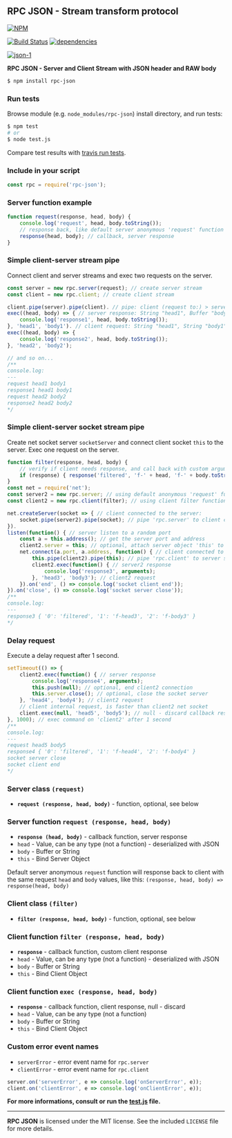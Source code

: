 ## RPC JSON - Stream transform protocol
[![NPM](https://nodei.co/npm/rpc-json.png?downloads=true&downloadRank=true&stars=true)](https://nodei.co/npm/rpc-json/)

[![Build Status](https://travis-ci.org/RealTimeCom/rpc-json.svg?branch=master)](http://travis-ci.org/RealTimeCom/rpc-json)
[![dependencies](https://david-dm.org/RealTimeCom/rpc-json.svg)](https://david-dm.org/RealTimeCom/rpc-json)

[![json-1](https://cloud.githubusercontent.com/assets/22455434/22550324/2ccec420-e958-11e6-88c2-51fbe948c362.png)](https://github.com/RealTimeCom/rpc-json)

**RPC JSON - Server and Client Stream with JSON header and RAW body**
```sh
$ npm install rpc-json
```
### Run tests
Browse module (e.g. `node_modules/rpc-json`) install directory, and run tests:
```sh
$ npm test
# or
$ node test.js
```
Compare test results with <a href="https://travis-ci.org/RealTimeCom/rpc-json">travis run tests</a>.

### Include in your script
```js
const rpc = require('rpc-json');
```
### Server function example
```js
function request(response, head, body) {
    console.log('request', head, body.toString());
    // response back, like default server anonymous 'request' function
    response(head, body); // callback, server response
}
```
### Simple client-server stream pipe
Connect client and server streams and exec two requests on the server.
```js
const server = new rpc.server(request); // create server stream
const client = new rpc.client; // create client stream

client.pipe(server).pipe(client). // pipe: client (request to:) > server (response back to:) > client
exec((head, body) => { // server response: String "head1", Buffer "body1"
    console.log('response1', head, body.toString());
}, 'head1', 'body1'). // client request: String "head1", String "body1"
exec((head, body) => {
    console.log('response2', head, body.toString());
}, 'head2', 'body2');

// and so on...
/**
console.log:
---
request head1 body1
response1 head1 body1
request head2 body2
response2 head2 body2
*/
```
### Simple client-server socket stream pipe
Create net socket server `socketServer` and connect client socket `this` to the server. Exec one request on the server.
```js
function filter(response, head, body) {
    // verify if client needs response, and call back with custom arguments
    if (response) { response('filtered', 'f-' + head, 'f-' + body.toString()); }
}
const net = require('net');
const server2 = new rpc.server; // using default anonymous 'request' function
const client2 = new rpc.client(filter); // using client filter function

net.createServer(socket => { // client connected to the server:
    socket.pipe(server2).pipe(socket); // pipe 'rpc.server' to client connection 'socket'
}).
listen(function() { // server listen to a random port
    const a = this.address(); // get the server port and address
    client2.server = this; // optional, attach server object 'this' to 'client2'
    net.connect(a.port, a.address, function() { // client connected to the server:
        this.pipe(client2).pipe(this); // pipe 'rpc.client' to server socket connection 'this'
        client2.exec(function() { // server2 response
            console.log('response3', arguments);
        }, 'head3', 'body3'); // client2 request
    }).on('end', () => console.log('socket client end'));
}).on('close', () => console.log('socket server close'));
/**
console.log:
---
response3 { '0': 'filtered', '1': 'f-head3', '2': 'f-body3' }
*/
```
### Delay request
Execute a delay request after 1 second.
```js
setTimeout(() => {
    client2.exec(function() { // server response
        console.log('response4', arguments);
        this.push(null); // optional, end client2 connection
        this.server.close(); // optional, close the socket server
    }, 'head4', 'body4'); // client2 request
    // client internal request, is faster than client2 net socket
    client.exec(null, 'head5', 'body5'); // null - discard callback response
}, 1000); // exec command on 'client2' after 1 second
/**
console.log:
---
request head5 body5
response4 { '0': 'filtered', '1': 'f-head4', '2': 'f-body4' }
socket server close
socket client end
*/
```
### Server class `(request)`
* <b><code>request (response, head, body)</code></b> - function, optional, see below

### Server function `request (response, head, body)`
* <b><code>response (head, body)</code></b> - callback function, server response
* `head` - Value, can be any type (not a function) - deserialized with JSON
* `body` - Buffer or String
* `this` - Bind Server Object

Default server anonymous `request` function will response back to client with the same request `head` and `body` values, like this: `(response, head, body) => response(head, body)`

### Client class `(filter)`
* <b><code>filter (response, head, body)</code></b> - function, optional, see below

### Client function `filter (response, head, body)`
* <b><code>response</code></b> - callback function, custom client response
* `head` - Value, can be any type (not a function) - deserialized with JSON
* `body` - Buffer or String
* `this` - Bind Client Object

### Client function `exec (response, head, body)`
* <b><code>response</code></b> - callback function, client response, null - discard
* `head` - Value, can be any type (not a function)
* `body` - Buffer or String
* `this` - Bind Client Object

### Custom error event names
* `serverError` - error event name for `rpc.server`
* `clientError` - error event name for `rpc.client`

```js
server.on('serverError', e => console.log('onServerError', e));
client.on('clientError', e => console.log('onClientError', e));
```

**For more informations, consult or run the <a href="https://github.com/RealTimeCom/rpc-json/blob/master/test.js"><b>test.js</b></a> file.**

--------------------------------------------------------
**RPC JSON** is licensed under the MIT license. See the included `LICENSE` file for more details.
